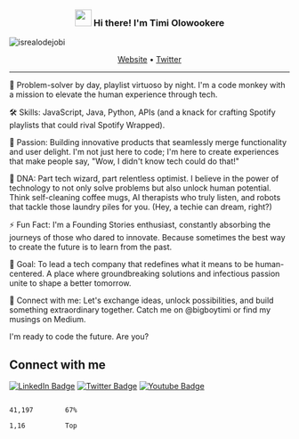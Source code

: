<!-- Heading -->
<h3 align="center"><img src = "https://raw.githubusercontent.com/MartinHeinz/MartinHeinz/master/wave.gif" width = 30px> Hi there! I'm Timi Olowookere</h3>

<!-- Profile Views -->

<p align="left"> <img src="https://komarev.com/ghpvc/?username=bigboytimi&label=Profile%20views&color=0e75b6&style=flat" alt="isrealodejobi" />
</p>

<p align="center">
  <a href="#">Website</a> •
  <a href="https://twitter.com/bigboytimi">Twitter</a>
</p>

 <!-- About section -->

---
🤔 Problem-solver by day, playlist virtuoso by night. I'm a code monkey with a mission to elevate the human experience through tech.

🛠️ Skills: JavaScript, Java, Python, APIs (and a knack for crafting Spotify playlists that could rival Spotify Wrapped).

🧠 Passion: Building innovative products that seamlessly merge functionality and user delight. I'm not just here to code; I'm here to create experiences that make people say, "Wow, I didn't know tech could do that!"

🧬 DNA: Part tech wizard, part relentless optimist. I believe in the power of technology to not only solve problems but also unlock human potential. Think self-cleaning coffee mugs, AI therapists who truly listen, and robots that tackle those laundry piles for you. (Hey, a techie can dream, right?)

⚡ Fun Fact: I'm a Founding Stories enthusiast, constantly absorbing the journeys of those who dared to innovate. Because sometimes the best way to create the future is to learn from the past.

🚀 Goal: To lead a tech company that redefines what it means to be human-centered. A place where groundbreaking solutions and infectious passion unite to shape a better tomorrow.

🤝 Connect with me: Let's exchange ideas, unlock possibilities, and build something extraordinary together. Catch me on @bigboytimi or find my musings on Medium.

I'm ready to code the future. Are you?

<!-- About section: END -->


<!-- Conecct section -->

<h2>Connect with me </h3>
    <p>
        <a href="https://www.linkedin.com/in/olowookere-timilehin-9046aa171/"><img src="https://img.shields.io/badge/-Timi%20Olowookere%20-blue?style=plastic&amp;labelColor=blue&amp;logo=LinkedIn&amp;link=https://linkedin.com/in/olowookere-timilehin-9046aa172" alt="LinkedIn Badge"></a>
         <a href="https://twitter.com/@bigboytimi
/"><img src="https://img.shields.io/badge/-Timi Olowookere-informational?style=plastic&amp;labelColor=informational&amp;logo=Twitter&amp;link=https://twitter.com/Dev_180Memes" alt="Twitter Badge"></a>
<a href="#"><img src="https://img.shields.io/badge/-Timi Olowookere-informational?style=plastic&amp;labelColor=informational&amp;logo=YouTube&amp;link=https://twitter.com/Dev_180Memes" alt="Youtube Badge"></a>
   </p>
<!-- THE END -->



                                                                                                                                                      41,197        67%
                                                                                                                                                      1,16          Top
